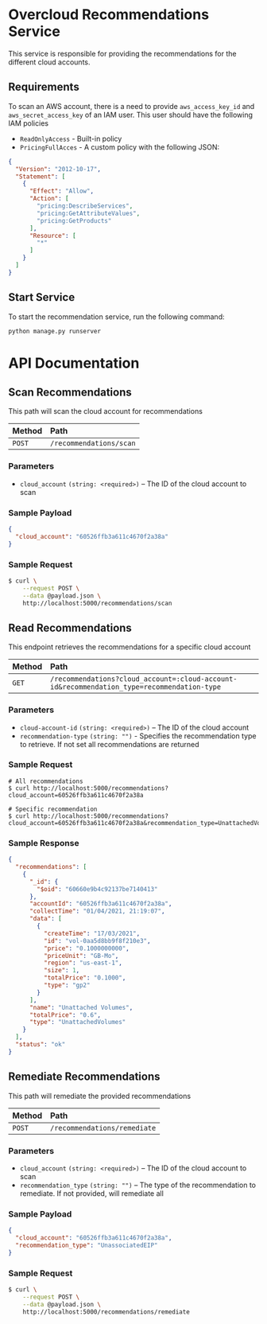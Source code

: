 # Overcloud Recommendations Service

This service is responsible for providing the recommendations for the different cloud accounts.

## Requirements

To scan an AWS account, there is a need to provide `aws_access_key_id` and `aws_secret_access_key` of an IAM user. This
user should have the following IAM policies

- `ReadOnlyAccess` - Built-in policy
- `PricingFullAcces` - A custom policy with the following JSON:

```json
{
  "Version": "2012-10-17",
  "Statement": [
    {
      "Effect": "Allow",
      "Action": [
        "pricing:DescribeServices",
        "pricing:GetAttributeValues",
        "pricing:GetProducts"
      ],
      "Resource": [
        "*"
      ]
    }
  ]
}
```

## Start Service

To start the recommendation service, run the following command:

```bash
python manage.py runserver
```

# API Documentation

## Scan Recommendations

This path will scan the cloud account for recommendations

| Method | Path             |
| :----- | :--------------- |
| `POST` | `/recommendations/scan` |

### Parameters

- `cloud_account` `(string: <required>)` – The ID of the cloud account to scan

### Sample Payload

```json
{
  "cloud_account": "60526ffb3a611c4670f2a38a"
}
```

### Sample Request

```bash
$ curl \
    --request POST \
    --data @payload.json \
    http://localhost:5000/recommendations/scan
```

## Read Recommendations

This endpoint retrieves the recommendations for a specific cloud account

| Method | Path                                         |
| :----- | :------------------------------------------- |
| `GET`  | `/recommendations?cloud_account=:cloud-account-id&recommendation_type=recommendation-type` |

### Parameters

- `cloud-account-id` `(string: <required>)` – The ID of the cloud account
- `recommendation-type` `(string: "")` - Specifies the recommendation type to retrieve. If not set all recommendations
  are returned

### Sample Request

```shell-session
# All recommendations
$ curl http://localhost:5000/recommendations?cloud_account=60526ffb3a611c4670f2a38a

# Specific recommendation
$ curl http://localhost:5000/recommendations?cloud_account=60526ffb3a611c4670f2a38a&recommendation_type=UnattachedVolumes
```

### Sample Response

```json
{
  "recommendations": [
    {
      "_id": {
        "$oid": "60660e9b4c92137be7140413"
      },
      "accountId": "60526ffb3a611c4670f2a38a",
      "collectTime": "01/04/2021, 21:19:07",
      "data": [
        {
          "createTime": "17/03/2021",
          "id": "vol-0aa5d8bb9f8f210e3",
          "price": "0.1000000000",
          "priceUnit": "GB-Mo",
          "region": "us-east-1",
          "size": 1,
          "totalPrice": "0.1000",
          "type": "gp2"
        }
      ],
      "name": "Unattached Volumes",
      "totalPrice": "0.6",
      "type": "UnattachedVolumes"
    }
  ],
  "status": "ok"
}
```

## Remediate Recommendations

This path will remediate the provided recommendations

| Method | Path             |
| :----- | :--------------- |
| `POST` | `/recommendations/remediate` |

### Parameters

- `cloud_account` `(string: <required>)` – The ID of the cloud account to scan
- `recommendation_type` `(string: "")` – The type of the recommendation to remediate. If not provided, will remediate
  all

### Sample Payload

```json
{
  "cloud_account": "60526ffb3a611c4670f2a38a",
  "recommendation_type": "UnassociatedEIP"
}
```

### Sample Request

```bash
$ curl \
    --request POST \
    --data @payload.json \
    http://localhost:5000/recommendations/remediate
```
